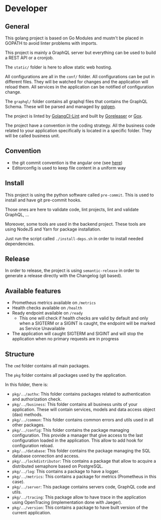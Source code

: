 # Developer

## General

This golang project is based on Go Modules and mustn't be placed in GOPATH to avoid linter problems with imports.

This project is mainly a GraphQL server but everything can be used to build a REST API or a cronjob.

The `static/` folder is here to allow static web hosting.

All configurations are all in the `conf/` folder. All configurations can be put in different files. They will be watched for changes and the application will reload them. All services in the application can be notified of configuration change.

The `graphql/` folder contains all graphql files that contains the GraphQL Schema. These will be parsed and managed by [gqlgen](https://gqlgen.com/).

The project is linted by [GolangCI-Lint](https://golangci-lint.run/) and built by [Goreleaser](https://goreleaser.com/) or [Gox](https://github.com/mitchellh/gox).

The project have a convention in the coding strategy. All the business code related to your application specifically is located in a specific folder. They will be called business unit.

## Convention

- the git commit convention is the angular one (see [here](https://github.com/angular/angular/blob/22b96b9/CONTRIBUTING.md#-commit-message-guidelines))
- Editorconfig is used to keep file content in a uniform way

## Install

This project is using the python software called `pre-commit`. This is used to install and have git pre-commit hooks.

Those ones are here to validate code, lint projects, lint and validate GraphQL, ...

Moreover, some tools are used in the backend project. These tools are using NodeJS and Yarn for package installation.

Just run the script called `./install-deps.sh` in order to install needed dependencies.

## Release

In order to release, the project is using `semantic-release` in order to generate a release directly with the Changelog (git based).

## Available features

- Prometheus metrics available on `/metrics`
- Health checks available on `/health`
- Ready endpoint available on `/ready`
  - This one will check if health checks are valid by default and only when a SIGTERM or a SIGINT is caught, the endpoint will be marked as Service Unavailable
- The application will caught SIGTERM and SIGINT and will stop the application when no primary requests are in progress

## Structure

The `cmd` folder contains all main packages.

The `pkg` folder contains all packages used by the application.

In this folder, there is:

- `pkg/../authx`: This folder contains packages related to authentication and authorization check.
- `pkg/../business`: This folder contains all business units of your application. These will contain services, models and data access object (dao) methods.
- `pkg/../common`: This folder contains common errors and utils used in all other packages.
- `pkg/../config`: This folder contains the package managing configuration. This provide a manager that give access to the last configuration loaded in the application. This allow to add hook for configuration reload.
- `pkg/../database`: This folder contains the package managing the SQL database connection and access.
- `pkg/../lockdistributor`: This contains a package that allow to acquire a distributed semaphore based on PostgreSQL.
- `pkg/../log`: This contains a package to have a logger.
- `pkg/../metrics`: This contains a package for metrics (Prometheus in this case).
- `pkg/../server`: This package contains servers code, GraphQL code and utils.
- `pkg/../tracing`: This package allow to have trace in the application using OpenTracing (implementation done with Jaeger).
- `pkg/../version`: This contains a package to have built version of the current application.
